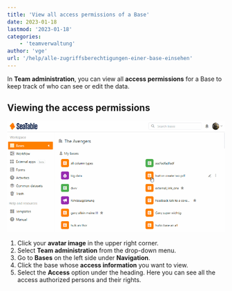```yaml
---
title: 'View all access permissions of a Base'
date: 2023-01-18
lastmod: '2023-01-18'
categories:
    - 'teamverwaltung'
author: 'vge'
url: '/help/alle-zugriffsberechtigungen-einer-base-einsehen'
---
```


In **Team administration**, you can view all **access permissions** for a Base to keep track of who can see or edit the data.

## Viewing the access permissions

![View all access options of a Base](images/Alle-Zugriffsmoeglichkeiten-einer-Base-einsehen-1.gif)

1. Click your **avatar image** in the upper right corner.
2. Select **Team administration** from the drop-down menu.
3. Go to **Bases** on the left side under **Navigation**.
4. Click the base whose **access information** you want to view.
5. Select the **Access** option under the heading. Here you can see all the access authorized persons and their rights.
